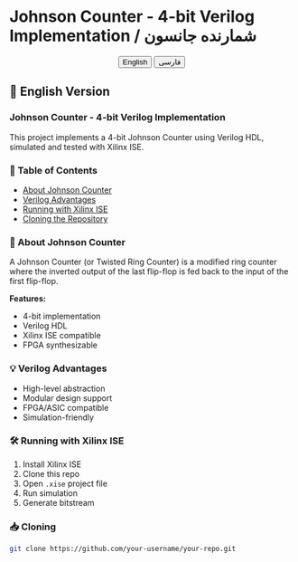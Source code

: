 # Johnson Counter - 4-bit Verilog Implementation / شمارنده جانسون

<div align="center">
  <button onclick="switchLanguage('en')">English</button>
  <button onclick="switchLanguage('fa')">فارسی</button>
</div>

<div id="en-content" style="display: block;">
  
## 🌟 English Version

### Johnson Counter - 4-bit Verilog Implementation

This project implements a 4-bit Johnson Counter using Verilog HDL, simulated and tested with Xilinx ISE.

### 📌 Table of Contents
- [About Johnson Counter](#about-johnson-counter)
- [Verilog Advantages](#verilog-advantages)
- [Running with Xilinx ISE](#running-with-xilinx-ise)
- [Cloning the Repository](#cloning-the-repository)

### 🔄 About Johnson Counter
A Johnson Counter (or Twisted Ring Counter) is a modified ring counter where the inverted output of the last flip-flop is fed back to the input of the first flip-flop.

**Features:**
- 4-bit implementation
- Verilog HDL
- Xilinx ISE compatible
- FPGA synthesizable

### 💡 Verilog Advantages
- High-level abstraction
- Modular design support
- FPGA/ASIC compatible
- Simulation-friendly

### 🛠 Running with Xilinx ISE
1. Install Xilinx ISE
2. Clone this repo
3. Open `.xise` project file
4. Run simulation
5. Generate bitstream

### 📥 Cloning
```bash
git clone https://github.com/your-username/your-repo.git
